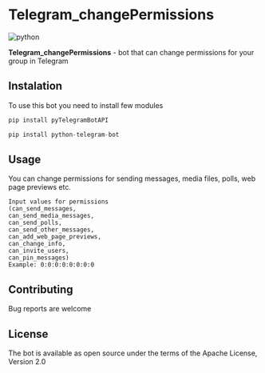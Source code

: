 # Telegram_changePermissions
![python](https://img.shields.io/pypi/pyversions/python-telegram-bot?color=orange)

**Telegram_changePermissions** - bot that can change permissions for your group in Telegram
## **Instalation**
To use this bot you need to install few modules

```python
pip install pyTelegramBotAPI
```

```python
pip install python-telegram-bot
```

## **Usage**
You can change permissions for sending messages, media files, polls, web page previews etc.
```
Input values for permissions
(can_send_messages,
can_send_media_messages,
can_send_polls,
can_send_other_messages,
can_add_web_page_previews,
can_change_info,
can_invite_users,
can_pin_messages)
Example: 0:0:0:0:0:0:0:0
```
## Contributing
Bug reports are welcome

## License
The bot is available as open source under the terms of the Apache License, Version 2.0
